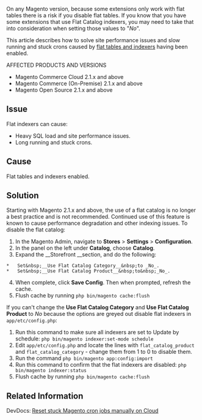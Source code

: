 <p class="warning">On any Magento version, because some extensions only work with flat tables there is a risk if you disable flat tables. If you know that you have some extensions that use Flat Catalog indexers, you may need to take that into consideration when setting those values to "<em>No</em>".</p>

This article describes how to solve site performance issues and slow running and stuck crons caused by <a href="https://docs.magento.com/m2/ce/user_guide/catalog/catalog-flat.html" rel="noopener" target="_blank">flat tables and indexers</a> having been enabled.&nbsp;

AFFECTED PRODUCTS AND VERSIONS

*   Magento Commerce Cloud&nbsp;2.1.x and above
*   Magento Commerce (On-Premise) 2.1.x and above
*   Magento Open Source 2.1.x and above

## Issue

Flat indexers can cause:

*   Heavy SQL load and site performance issues.
*   Long running and stuck crons.

## Cause

Flat tables and indexers enabled.

<h2 id="solution">Solution</h2>

Starting with Magento 2.1.x and above, the use of a flat catalog is no longer a best practice and is not recommended. Continued use of this feature is known to cause performance degradation and other indexing issues. To disable the flat catalog:

1.   In the Magento&nbsp;Admin, navigate&nbsp;to&nbsp;__Stores__&nbsp;&gt;&nbsp;__Settings__&nbsp;&gt;&nbsp;__Configuration__.
2.   In the panel on the left under&nbsp;__Catalog__, choose&nbsp;__Catalog__.
3.   Expand the&nbsp;__Storefront&nbsp;__section, and do the following:
    
    *   Set&nbsp;__Use Flat Catalog Category__&nbsp;to _No_.
    *   Set&nbsp;__Use Flat Catalog Product__&nbsp;to&nbsp;_No_.
    
    
    
4.   When complete, click __Save Config__. Then when prompted, refresh the cache.
5.   Flush cache by running `` php bin/magento cache:flush ``

If you can't change the __Use Flat Catalog Category__ and __Use Flat Catalog Product__ to _No_ because the options are greyed out disable flat indexers in `` app/etc/config.php ``:

1.   Run this command to make sure all indexers are set to Update by schedule: `` php bin/magento indexer:set-mode schedule ``
2.   Edit `` app/etc/config.php `` and locate the lines with `` flat_catalog_product `` and `` flat_catalog_category `` - change them from 1 to 0 to disable them.
3.   Run the command&nbsp;`` php bin/magento app:config:import ``
4.   Run this command to confirm that the flat indexers are disabled:&nbsp;`` php
        bin/magento indexer:status ``
5.   Flush cache by running `` php bin/magento cache:flush ``&nbsp;

## Related Information

DevDocs:__&nbsp;__<a href="https://support.magento.com/hc/en-us/articles/360000097713-Reset-stuck-Magento-cron-jobs-manually-on-Cloud" rel="noopener" target="_blank">Reset stuck Magento cron jobs manually on Cloud</a>